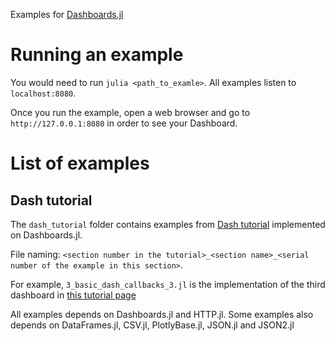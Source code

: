 Examples for [Dashboards.jl](https://github.com/waralex/Dashboards)

# Running an example 
You would need to run `julia <path_to_examle>`. All examples listen to `localhost:8080`.

Once you run the example, open a web browser and go to `http://127.0.0.1:8080` in order to see your Dashboard. 

# List of examples

## Dash tutorial
The `dash_tutorial` folder contains examples from [Dash tutorial](https://dash.plot.ly/) implemented on Dashboards.jl.

File naming: ``<section number in the tutorial>_<section name>_<serial number of the example in this section>``.

For example, `3_basic_dash_callbacks_3.jl` is the implementation of the third dashboard in [this tutorial page](https://dash.plot.ly/getting-started-part-2)

All examples depends on Dashboards.jl and HTTP.jl. Some examples also depends on DataFrames.jl, CSV.jl, PlotlyBase.jl, JSON.jl and JSON2.jl
